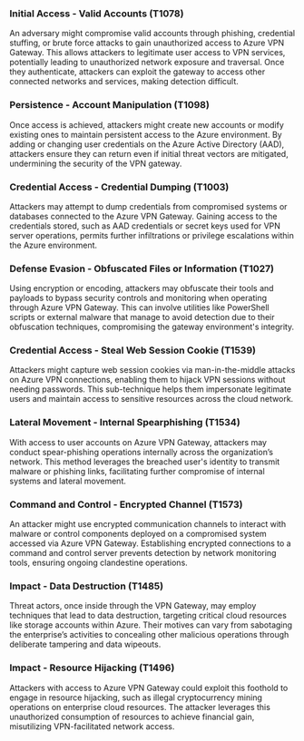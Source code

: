 ### Initial Access - Valid Accounts (T1078)
An adversary might compromise valid accounts through phishing, credential stuffing, or brute force attacks to gain unauthorized access to Azure VPN Gateway. This allows attackers to legitimate user access to VPN services, potentially leading to unauthorized network exposure and traversal. Once they authenticate, attackers can exploit the gateway to access other connected networks and services, making detection difficult.

### Persistence - Account Manipulation (T1098)
Once access is achieved, attackers might create new accounts or modify existing ones to maintain persistent access to the Azure environment. By adding or changing user credentials on the Azure Active Directory (AAD), attackers ensure they can return even if initial threat vectors are mitigated, undermining the security of the VPN gateway.

### Credential Access - Credential Dumping (T1003)
Attackers may attempt to dump credentials from compromised systems or databases connected to the Azure VPN Gateway. Gaining access to the credentials stored, such as AAD credentials or secret keys used for VPN server operations, permits further infiltrations or privilege escalations within the Azure environment.

### Defense Evasion - Obfuscated Files or Information (T1027)
Using encryption or encoding, attackers may obfuscate their tools and payloads to bypass security controls and monitoring when operating through Azure VPN Gateway. This can involve utilities like PowerShell scripts or external malware that manage to avoid detection due to their obfuscation techniques, compromising the gateway environment's integrity.

### Credential Access - Steal Web Session Cookie (T1539)
Attackers might capture web session cookies via man-in-the-middle attacks on Azure VPN connections, enabling them to hijack VPN sessions without needing passwords. This sub-technique helps them impersonate legitimate users and maintain access to sensitive resources across the cloud network.

### Lateral Movement - Internal Spearphishing (T1534)
With access to user accounts on Azure VPN Gateway, attackers may conduct spear-phishing operations internally across the organization’s network. This method leverages the breached user's identity to transmit malware or phishing links, facilitating further compromise of internal systems and lateral movement.

### Command and Control - Encrypted Channel (T1573)
An attacker might use encrypted communication channels to interact with malware or control components deployed on a compromised system accessed via Azure VPN Gateway. Establishing encrypted connections to a command and control server prevents detection by network monitoring tools, ensuring ongoing clandestine operations.

### Impact - Data Destruction (T1485)
Threat actors, once inside through the VPN Gateway, may employ techniques that lead to data destruction, targeting critical cloud resources like storage accounts within Azure. Their motives can vary from sabotaging the enterprise’s activities to concealing other malicious operations through deliberate tampering and data wipeouts.

### Impact - Resource Hijacking (T1496)
Attackers with access to Azure VPN Gateway could exploit this foothold to engage in resource hijacking, such as illegal cryptocurrency mining operations on enterprise cloud resources. The attacker leverages this unauthorized consumption of resources to achieve financial gain, misutilizing VPN-facilitated network access.

